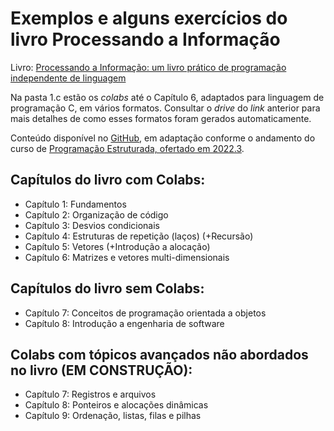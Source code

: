 # Exemplos e alguns exercícios do livro Processando a Informação

Livro: [Processando a Informação: um livro prático de programação independente de linguagem](https://editora.ufabc.edu.br/matematica-e-ciencias-da-computacao/58-processando-a-informacao)

Na pasta 1.c estão os *colabs* até o Capítulo 6, adaptados para linguagem de programação C, em vários formatos. Consultar o *drive* do *link* anterior para mais detalhes de como esses formatos foram gerados automaticamente.

Conteúdo disponível no [GitHub](https://github.com/fzampirolli/codigosPE), em adaptação conforme o andamento do curso de [Programação Estruturada, ofertado em 2022.3](https://sites.google.com/site/fzampirolli/pe-2022-3).

## Capítulos do livro com Colabs:

* Capítulo 1: Fundamentos
* Capítulo 2: Organização de código
* Capítulo 3: Desvios condicionais
* Capítulo 4: Estruturas de repetição (laços) (+Recursão)
* Capítulo 5: Vetores (+Introdução a alocação)
* Capítulo 6: Matrizes e vetores multi-dimensionais 

## Capítulos do livro sem Colabs:

* Capítulo 7: Conceitos de programação orientada a objetos
* Capítulo 8: Introdução a engenharia de software

## Colabs com tópicos avançados não abordados no livro (EM CONSTRUÇÃO):

* Capítulo 7: Registros e arquivos
* Capítulo 8: Ponteiros e alocações dinâmicas
* Capítulo 9: Ordenação, listas, filas e pilhas
